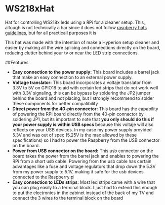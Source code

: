 # WS218xHat
Hat for controlling WS218x leds using a RPi for a cleaner setup. This, altough is not technically a har since it does not follow [raspberry hats guidelines](https://github.com/raspberrypi/hats "Rasbperry Hat guidelines"), but for all practicall purposes it is


This hat was made with the intention of make a Hyperion setup cleaner and easier by making all the wire splicing and connections directly on the board, reducing clutter behind your tv or near the LED strip connections.

##Features



- **Easy connection to the power supply:** This board includes a barrel jack that make an easy connection to an external power supply.
- **Voltage translator:** This board incorporates a voltaje translator from 3.3V to 5V on GPIO18 to aid with certain led strips that do not work well with 3.3V signaling, this can be bypass by soldering the JP2 jumper behind the board and not placing, but I strongly recommend to solder these components for better compatibility
- **Direct power from the 40-pin connector:** This board has the capability of powering the RPi board directly from the 40-pin connector by soldering JP1, but its important to note that **you only should do this if your power supply is within USB specs** because this voltaje will also reflects on your USB devices. In my case my power supply provided 5.3V and was out of spec (5.25V is the max allowed by these specifications) so I had to power the Raspberry from the USB connector on the board.
- **Power from USB connector on the board:** This usb connector on the board takes the power from the barrel jack and enables to powering the RPi from a short usb cable. Powering from the usb cable has certain advantages like a fuse and voltage regulators that drop down the 5.3V from my power supply to 5.1V, making it safe for the usb devices connected to the Raspberry pi
- **Easy connection to LEDs strips**: Most led strips came with a wire that you can plug easily to a terminal block. I just had to extend this enough to put the electronics in the cabinet instead of the back of my TV and connect the 3 wires to the terminal block on the board
